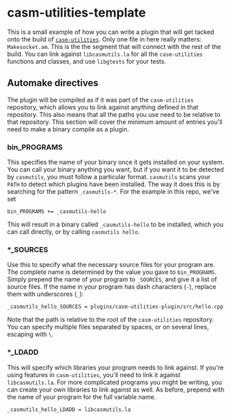 # casm-utilities-template
This is a small example of how you can write a plugin that will get tacked onto the build of [`casm-utilities`](https://github.com/goirijo/casm-utilities).
Only one file in here really matters: `Makesocket.am`.
This is the the segment that will connect with the rest of the build.
You can link against `libcasmutils.la` for all the `casm-utilities` functions and classes, and use `libgtests` for your tests.

## Automake directives
The plugin will be compiled as if it was part of the `casm-utilities` repository, which allows you to link against anything defined in that repository.
This also means that all the paths you use need to be relative to that repository.
This section will cover the minimum amount of entries you'll need to make a binary compile as a plugin.

### bin_PROGRAMS
This specifies the name of your binary once it gets installed on your system.
You can call your binary anything you want, but if you want it to be detected by `casmutils`, you must follow a particular format.
`casmutils` scans your `PATH` to detect which plugins have been installed.
The way it does this is by searching for the pattern `_casmutils-*`.
For the example in this repo, we've set

```
bin_PROGRAMS += _casmutils-hello
```

This will result in a binary called `_casmutils-hello` to be installed, which you can call directly, or by calling `casmutils hello`.

### *_SOURCES
Use this to specify what the necessary source files for your program are.
The complete name is determined by the value you gave to `bin_PROGRAMS`.
Simply prepend the name of your program to `_SOURCES`, and give it a list of source files.
If the name in your program has dash characters (`-`), replace them with underscores (`_`):

```
_casmutils_hello_SOURCES = plugins/casm-utilities-plugin/src/hello.cpp
```
Note that the path is relative to the root of the `casm-utilities` repository.
You can specify multiple files separated by spaces, or on several lines, escaping with `\`.

### *_LDADD
This will specify which libraries your program needs to link against.
If you're using features in `casm-utilities`, you'll need to link it against `libcasmutils.la`.
For more complicated programs you might be writing, you can create your own libraries to link against as well.
As before, prepend with the name of your program for the full variable name.

```
_casmutils_hello_LDADD = libcasmutils.la
```
